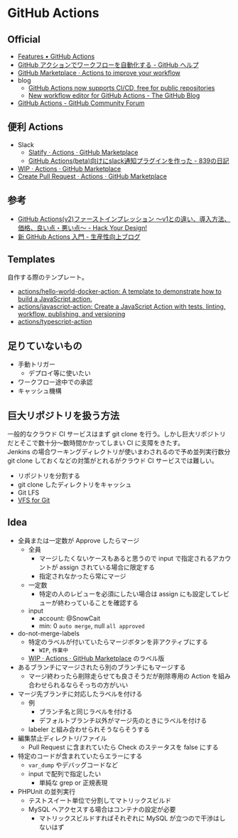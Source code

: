 # GitHub Actions

## Official
- [Features • GitHub Actions](https://github.com/features/actions)
- [GitHub アクションでワークフローを自動化する - GitHub ヘルプ](https://help.github.com/ja/categories/automating-your-workflow-with-github-actions)
- [GitHub Marketplace · Actions to improve your workflow](https://github.com/marketplace?type=actions)
- blog
  - [GitHub Actions now supports CI/CD, free for public repositories](https://github.blog/2019-08-08-github-actions-now-supports-ci-cd/)
  - [New workflow editor for GitHub Actions - The GitHub Blog](https://github.blog/2019-10-01-new-workflow-editor-for-github-actions/?utm_campaign=1569944972&utm_medium=social&utm_source=twitter&utm_content=1569944972)
- [GitHub Actions - GitHub Community Forum](https://github.community/t5/GitHub-Actions/bd-p/actions)

## 便利 Actions
- Slack
  - [Slatify · Actions · GitHub Marketplace](https://github.com/marketplace/actions/slatify)
  - [GitHub Actions(beta)向けにslack通知プラグインを作った - 839の日記](https://839.hateblo.jp/entry/2019/08/16/104624)
- [WIP · Actions · GitHub Marketplace](https://github.com/marketplace/actions/wip)
- [Create Pull Request · Actions · GitHub Marketplace](https://github.com/marketplace/actions/create-pull-request)

## 参考
- [GitHub Actions(v2)ファーストインプレッション 〜v1との違い、導入方法、価格、良い点・悪い点〜 - Hack Your Design!](https://blog.toshimaru.net/github-actions-first-impression/)
- [新 GitHub Actions 入門 - 生産性向上ブログ](https://www.kaizenprogrammer.com/entry/2019/08/18/205010)

## Templates
自作する際のテンプレート。
- [actions/hello-world-docker-action: A template to demonstrate how to build a JavaScript action.](https://github.com/actions/hello-world-docker-action)
- [actions/javascript-action: Create a JavaScript Action with tests, linting, workflow, publishing, and versioning](https://github.com/actions/javascript-action)
- [actions/typescript-action](https://github.com/actions/typescript-action)

## 足りていないもの
- 手動トリガー
  - デプロイ等に使いたい
- ワークフロー途中での承認
- キャッシュ機構

## 巨大リポジトリを扱う方法
一般的なクラウド CI サービスはまず git clone を行う。しかし巨大リポジトリだとそこで数十分～数時間かかってしまい CI に支障をきたす。  
Jenkins の場合ワーキングディレクトリが使いまわされるので予め並列実行数分 git clone しておくなどの対策がとれるがクラウド CI サービスでは難しい。
- リポジトリを分割する
- git clone したディレクトリをキャッシュ
- Git LFS
- [VFS for Git](https://www.learning-diary.com/posts/20190321-try-vfs-for-git/)

## Idea
- 全員または一定数が Approve したらマージ
  - 全員
    - マージしたくないケースもあると思うので input で指定されるアカウントが assign されている場合に限定する
    - 指定されなかったら常にマージ
  - 一定数
    - 特定の人のレビューを必須にしたい場合は assign にも設定してレビューが終わっていることを確認する
  - input
    - account: @SnowCait
    - min: 0 `auto merge`, null `all approved`
- do-not-merge-labels
  - 特定のラベルが付いていたらマージボタンを非アクティブにする
    - `WIP`, `作業中`
  - [WIP · Actions · GitHub Marketplace](https://github.com/marketplace/actions/wip) のラベル版
- あるブランチにマージされたら別のブランチにもマージする
  - マージ終わったら削除走らせても良さそうだが削除専用の Action を組み合わせられるならそっちの方がいい
- マージ先ブランチに対応したラベルを付ける
  - 例
    - ブランチ名と同じラベルを付ける
    - デフォルトブランチ以外がマージ先のときにラベルを付ける
  - labeler と組み合わせられそうならそうする
- 編集禁止ディレクトリ/ファイル
  - Pull Request に含まれていたら Check のステータスを false にする
- 特定のコードが含まれていたらエラーにする
  - `var_dump` やデバッグコードなど
  - input で配列で指定したい
    - 単純な grep or 正規表現
- PHPUnit の並列実行
  - テストスイート単位で分割してマトリックスビルド
  - MySQL へアクセスする場合はコンテナの設定が必要
    - マトリックスビルドすればそれぞれに MySQL が立つので干渉はしないはず
